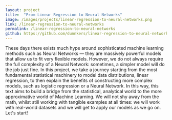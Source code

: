 ```yaml
---
layout: project
title:  "From Linear Regression to Neural Networks"
image: /images/projects/linear-regression-to-neural-networks.png
link: /linear-regression-to-neural-networks
permalink: /linear-regression-to-neural-networks
github: https://github.com/dunnkers/linear-regression-to-neural-networks/
---
```


These days there exists much hype around sophisticated machine learning methods such as Neural Networks — they are massively powerful models that allow us to fit very flexible models. However, we do not always require the full complexity of a Neural Network: sometimes, a simpler model will do the job just fine. In this project, we take a journey starting from the most fundamental statistical machinery to model data distributions, linear regression, to then explain the benefits of constructing more complex models, such as logistic regression or a Neural Network. In this way, this text aims to build a bridge from the statistical, analytical world to the more approximative world of Machine Learning. We will not shy away from the math, whilst still working with tangible examples at all times: we will work with real-world datasets and we will get to apply our models as we go on. Let's start!